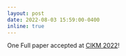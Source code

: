 ```yaml
---
layout: post
date: 2022-08-03 15:59:00-0400
inline: true
---
```


One Full paper accepted at [CIKM 2022](https://arxiv.org/abs/2208.09214)!